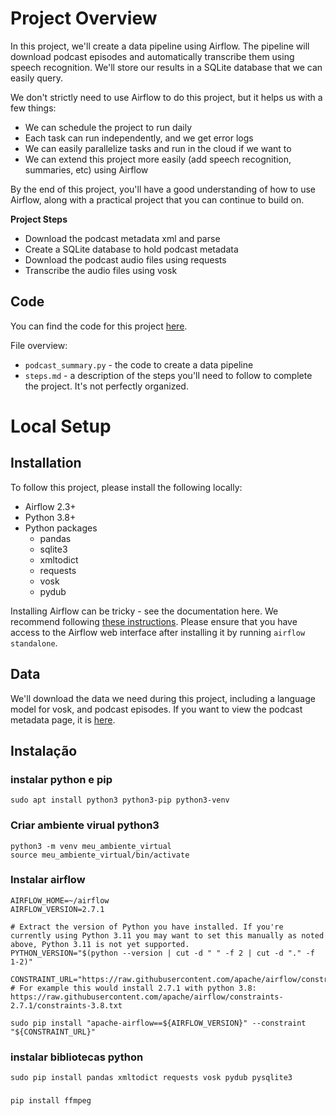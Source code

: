 # Project Overview

In this project, we'll create a data pipeline using Airflow.  The pipeline will download podcast episodes and automatically transcribe them using speech recognition.  We'll store our results in a SQLite database that we can easily query.

We don't strictly need to use Airflow to do this project, but it helps us with a few things:
* We can schedule the project to run daily
* Each task can run independently, and we get error logs
* We can easily parallelize tasks and run in the cloud if we want to
* We can extend this project more easily (add speech recognition, summaries, etc) using Airflow

By the end of this project, you'll have a good understanding of how to use Airflow, along with a practical project that you can continue to build on.

**Project Steps**

* Download the podcast metadata xml and parse
* Create a SQLite database to hold podcast metadata
* Download the podcast audio files using requests
* Transcribe the audio files using vosk

## Code

You can find the code for this project [here](https://github.com/dataquestio/project-walkthroughs/tree/master/podcast_summary).

File overview:

* `podcast_summary.py` - the code to create a data pipeline
* `steps.md` - a description of the steps you'll need to follow to complete the project.  It's not perfectly organized.

# Local Setup

## Installation

To follow this project, please install the following locally:

* Airflow 2.3+
* Python 3.8+
* Python packages
    * pandas
    * sqlite3
    * xmltodict
    * requests
    * vosk
    * pydub

Installing Airflow can be tricky - see the documentation here.  We recommend following [these instructions](https://airflow.apache.org/docs/apache-airflow/stable/start/local.html).  Please ensure that you have access to the Airflow web interface after installing it by running `airflow standalone`.

## Data

We'll download the data we need during this project, including a language model for vosk, and podcast episodes.  If you want to view the podcast metadata page, it is [here](https://www.marketplace.org/feed/podcast/marketplace/).


## Instalação

### instalar python e pip
```
sudo apt install python3 python3-pip python3-venv
```

### Criar ambiente virual python3
```
python3 -m venv meu_ambiente_virtual
source meu_ambiente_virtual/bin/activate
```

### Instalar airflow
```
AIRFLOW_HOME=~/airflow
AIRFLOW_VERSION=2.7.1

# Extract the version of Python you have installed. If you're currently using Python 3.11 you may want to set this manually as noted above, Python 3.11 is not yet supported.
PYTHON_VERSION="$(python --version | cut -d " " -f 2 | cut -d "." -f 1-2)"

CONSTRAINT_URL="https://raw.githubusercontent.com/apache/airflow/constraints-${AIRFLOW_VERSION}/constraints-${PYTHON_VERSION}.txt"
# For example this would install 2.7.1 with python 3.8: https://raw.githubusercontent.com/apache/airflow/constraints-2.7.1/constraints-3.8.txt

sudo pip install "apache-airflow==${AIRFLOW_VERSION}" --constraint "${CONSTRAINT_URL}"
```

### instalar bibliotecas python
```
sudo pip install pandas xmltodict requests vosk pydub pysqlite3
```

###
```
pip install ffmpeg

```